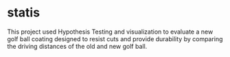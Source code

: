# statis
This project used Hypothesis Testing and visualization to evaluate a new golf ball coating designed to resist cuts and provide durability by comparing the driving distances of the old and new golf ball.
